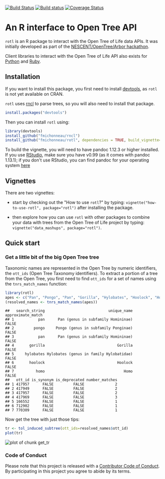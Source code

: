
[![Build Status](https://travis-ci.org/fmichonneau/rotl.svg)](https://travis-ci.org/fmichonneau/rotl)
[![Build status](https://ci.appveyor.com/api/projects/status/57rapgc0s7fwxwad?svg=true)](https://ci.appveyor.com/project/fmichonneau/rotl)
[![Coverage Status](https://coveralls.io/repos/fmichonneau/rotl/badge.svg)](https://coveralls.io/r/fmichonneau/rotl)

# An R interface to Open Tree API

`rotl` is an R package to interact with the Open Tree of Life data APIs. It was
initially developed as part of the
[NESCENT/OpenTree/Arbor hackathon](http://blog.opentreeoflife.org/2014/06/11/apply-for-tree-for-all-a-hackathon-to-access-opentree-resources/).

Client libraries to interact with the Open Tree of Life API also exists for
[Python](https://github.com/OpenTreeOfLife/opentree-interfaces/tree/master/python)
and [Ruby](https://github.com/SpeciesFileGroup/bark).


## Installation

If you want to install this package, you first need to install
[devtools](https://github.com/hadley/devtools), as `rotl` is not yet available
on CRAN.

`rotl` uses [rncl](https://github.com/fmichonneau/rncl) to parse trees, so you
will also need to install that package.


```r
install.packages("devtools")
```

Then you can install `rotl` using:


```r
library(devtools)
install_github("fmichonneau/rncl")
install_github("fmichonneau/rotl", dependencies = TRUE, build_vignette=TRUE)
```

To build the vignette, you will need to have pandoc 1.12.3 or higher
installed. If you use
[RStudio](https://www.rstudio.com/products/rstudio/download/), make sure you
have v0.99 (as it comes with pandoc 1.13.1); if you don't use RStudio, you can
find pandoc for your operating system [here](http://pandoc.org/installing.html)

## Vignettes

There are two vignettes:

- start by checking out the "How to use `rotl`?" by typing:
  `vignette("how-to-use-rotl", package="rotl")` after installing the
  package.

- then explore how you can use `rotl` with other packages to combine your data
  with trees from the Open Tree of Life project by typing:
  `vignette("data_mashups", package="rotl")`.

## Quick start

### Get a little bit of the big Open Tree tree

Taxonomic names are represented in the Open Tree by numeric identifiers, the
`ott_ids` (Open Tree Taxonomy identifiers). To extract a portion of a tree from
the Open Tree, you first need to find `ott_ids` for a set of names using the
`tnrs_match_names` function:


```r
library(rotl)
apes <- c("Pan", "Pongo", "Pan", "Gorilla", "Hylobates", "Hoolock", "Homo")
(resolved_names <- tnrs_match_names(apes))
```

```
##   search_string                             unique_name approximate_match
## 1           pan      Pan (genus in subfamily Homininae)             FALSE
## 2         pongo     Pongo (genus in subfamily Ponginae)             FALSE
## 3           pan      Pan (genus in subfamily Homininae)             FALSE
## 4       gorilla                                 Gorilla             FALSE
## 5     hylobates Hylobates (genus in family Hylobatidae)             FALSE
## 6       hoolock                                 Hoolock             FALSE
## 7          homo                                    Homo             FALSE
##   ott_id is_synonym is_deprecated number_matches
## 1 417957      FALSE         FALSE              2
## 2 417949      FALSE         FALSE              2
## 3 417957      FALSE         FALSE              2
## 4 417969      FALSE         FALSE              3
## 5 166552      FALSE         FALSE              1
## 6 712902      FALSE         FALSE              1
## 7 770309      FALSE         FALSE              1
```

Now get the tree with just those tips:


```r
tr <- tol_induced_subtree(ott_ids=resolved_names$ott_id)
plot(tr)
```

![plot of chunk get_tr](http://i.imgur.com/C39iAPa.png) 

### Code of Conduct

Please note that this project is released with a
[Contributor Code of Conduct](CONDUCT.md). By participating in this project you
agree to abide by its terms.
